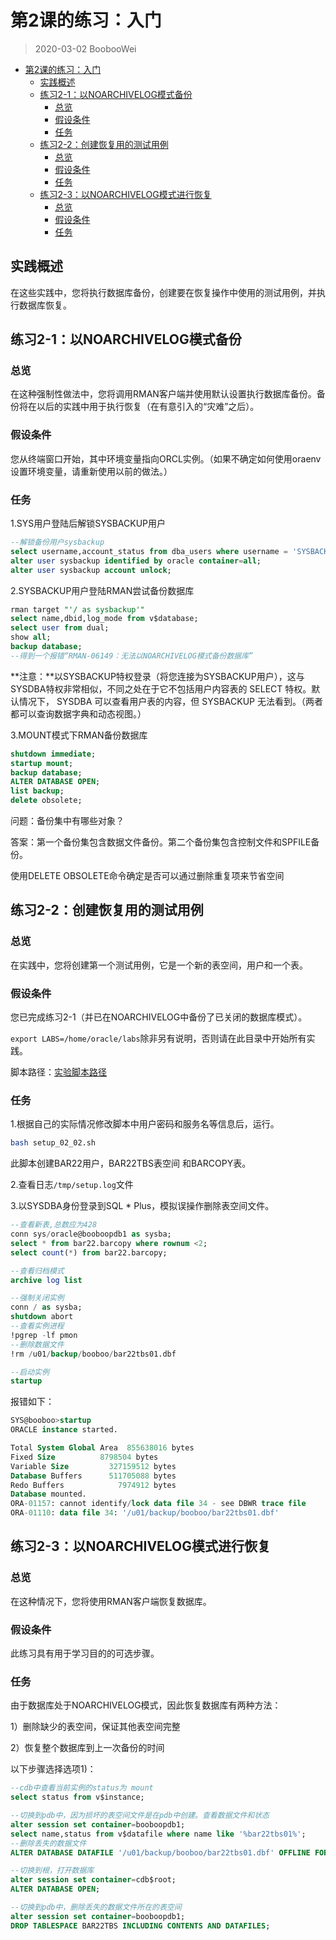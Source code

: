 # 第2课的练习：入门

> 2020-03-02 BoobooWei

<!-- MDTOC maxdepth:6 firsth1:1 numbering:0 flatten:0 bullets:1 updateOnSave:1 -->

- [第2课的练习：入门](#第2课的练习：入门)   
   - [实践概述](#实践概述)   
   - [练习2-1：以NOARCHIVELOG模式备份](#练习2-1：以noarchivelog模式备份)   
      - [总览](#总览)   
      - [假设条件](#假设条件)   
      - [任务](#任务)   
   - [练习2-2：创建恢复用的测试用例](#练习2-2：创建恢复用的测试用例)   
      - [总览](#总览)   
      - [假设条件](#假设条件)   
      - [任务](#任务)   
   - [练习2-3：以NOARCHIVELOG模式进行恢复](#练习2-3：以noarchivelog模式进行恢复)   
      - [总览](#总览)   
      - [假设条件](#假设条件)   
      - [任务](#任务)   

<!-- /MDTOC -->

## 实践概述

在这些实践中，您将执行数据库备份，创建要在恢复操作中使用的测试用例，并执行数据库恢复。

## 练习2-1：以NOARCHIVELOG模式备份

### 总览

在这种强制性做法中，您将调用RMAN客户端并使用默认设置执行数据库备份。备份将在以后的实践中用于执行恢复（在有意引入的“灾难”之后）。

### 假设条件

您从终端窗口开始，其中环境变量指向ORCL实例。（如果不确定如何使用oraenv设置环境变量，请重新使用以前的做法。）

### 任务

1.SYS用户登陆后解锁SYSBACKUP用户

```sql
--解锁备份用户sysbackup
select username,account_status from dba_users where username = 'SYSBACKUP';
alter user sysbackup identified by oracle container=all;
alter user sysbackup account unlock;
```

2.SYSBACKUP用户登陆RMAN尝试备份数据库

```sql
rman target "'/ as sysbackup'"
select name,dbid,log_mode from v$database;
select user from dual;
show all;
backup database;
--得到一个报错“RMAN-06149：无法以NOARCHIVELOG模式备份数据库”
```

**注意：**以SYSBACKUP特权登录（将您连接为SYSBACKUP用户），这与SYSDBA特权非常相似，不同之处在于它不包括用户内容表的 SELECT 特权。默认情况下， SYSDBA 可以查看用户表的内容，但 SYSBACKUP 无法看到。（两者都可以查询数据字典和动态视图。）

 3.MOUNT模式下RMAN备份数据库

```sql
shutdown immediate;
startup mount;
backup database;
ALTER DATABASE OPEN;
list backup;
delete obsolete;
```

问题：备份集中有哪些对象？

答案：第一个备份集包含数据文件备份。第二个备份集包含控制文件和SPFILE备份。

使用DELETE OBSOLETE命令确定是否可以通过删除重复项来节省空间

## 练习2-2：创建恢复用的测试用例

### 总览

在实践中，您将创建第一个测试用例，它是一个新的表空间，用户和一个表。

### 假设条件

您已完成练习2-1（并已在NOARCHIVELOG中备份了已关闭的数据库模式）。

`export LABS=/home/oracle/labs`除非另有说明，否则请在此目录中开始所有实践。

脚本路径：[实验脚本路径](labs)

### 任务

1.根据自己的实际情况修改脚本中用户密码和服务名等信息后，运行。

```bash
bash setup_02_02.sh
```

此脚本创建BAR22用户，BAR22TBS表空间 和BARCOPY表。

2.查看日志`/tmp/setup.log`文件

3.以SYSDBA身份登录到SQL * Plus，模拟误操作删除表空间文件。

```sql
--查看新表,总数应为428
conn sys/oracle@booboopdb1 as sysba;
select * from bar22.barcopy where rownum <2;
select count(*) from bar22.barcopy;

--查看归档模式
archive log list

--强制关闭实例
conn / as sysba;
shutdown abort
--查看实例进程
!pgrep -lf pmon
--删除数据文件
!rm /u01/backup/booboo/bar22tbs01.dbf

--启动实例
startup
```

 报错如下：

```sql
SYS@booboo>startup
ORACLE instance started.

Total System Global Area  855638016 bytes
Fixed Size		    8798504 bytes
Variable Size		  327159512 bytes
Database Buffers	  511705088 bytes
Redo Buffers		    7974912 bytes
Database mounted.
ORA-01157: cannot identify/lock data file 34 - see DBWR trace file
ORA-01110: data file 34: '/u01/backup/booboo/bar22tbs01.dbf'
```



## 练习2-3：以NOARCHIVELOG模式进行恢复

### 总览

在这种情况下，您将使用RMAN客户端恢复数据库。

### 假设条件

此练习具有用于学习目的的可选步骤。

### 任务

由于数据库处于NOARCHIVELOG模式，因此恢复数据库有两种方法：

1）删除缺少的表空间，保证其他表空间完整

2）恢复整个数据库到上一次备份的时间

以下步骤选择选项1)：

```sql
--cdb中查看当前实例的status为 mount
select status from v$instance;

--切换到pdb中，因为损坏的表空间文件是在pdb中创建。查看数据文件和状态
alter session set container=booboopdb1;
select name,status from v$datafile where name like '%bar22tbs01%';
--删除丢失的数据文件
ALTER DATABASE DATAFILE '/u01/backup/booboo/bar22tbs01.dbf' OFFLINE FOR DROP;

--切换到根，打开数据库
alter session set container=cdb$root;
ALTER DATABASE OPEN;

--切换到pdb中，删除丢失的数据文件所在的表空间
alter session set container=booboopdb1;
DROP TABLESPACE BAR22TBS INCLUDING CONTENTS AND DATAFILES;
```
